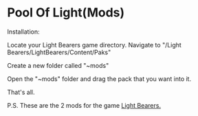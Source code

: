 # Pool Of Light(Mods)

Installation:

Locate your Light Bearers game directory. Navigate to "/Light Bearers/LightBearers/Content/Paks"

Create a new folder called "~mods"

Open the "~mods" folder and drag the pack that you want into it.

That's all.

P.S. These are the 2 mods for the game [Light Bearers.](https://store.steampowered.com/app/765710/Light_Bearers/)
